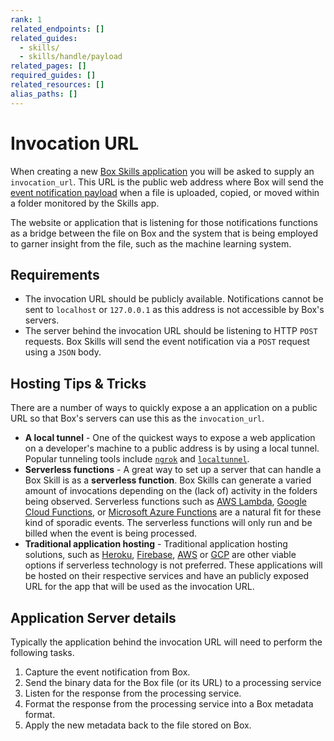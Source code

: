 ```yaml
---
rank: 1
related_endpoints: []
related_guides:
  - skills/
  - skills/handle/payload
related_pages: []
required_guides: []
related_resources: []
alias_paths: []
---
```


# Invocation URL

<!-- markdownlint-disable line-length -->

When creating a new
[Box Skills application](guide://applications/app-types/custom-skills) you will be asked
to supply an `invocation_url`. This URL is the public web address where Box will
send the [event notification payload](guide://skills/handle/payload) when a file
is uploaded, copied, or moved within a folder monitored by the Skills app.

The website or application that is listening for those notifications functions
as a bridge between the file on Box and the system that is being employed to
garner insight from the file, such as the machine learning system.

## Requirements

* The invocation URL should be publicly available. Notifications cannot be sent
  to `localhost` or `127.0.0.1` as this address is not accessible by Box's
  servers.
* The server behind the invocation URL should be listening to HTTP `POST`
  requests. Box Skills will send the event notification via a `POST` request
  using a `JSON` body.

## Hosting Tips & Tricks

There are a number of ways to quickly expose a an application on a public URL so
that Box's servers can use this as the `invocation_url`.

* **A local tunnel** - One of the quickest ways to expose a web application on a
  developer's machine to a public address is by using a local tunnel. Popular
  tunneling tools include [`ngrok`](https://ngrok.com) and
  [`localtunnel`](https://www.npmjs.com/package/localtunnel).
* **Serverless functions** - A great way to set up a server that can handle a
  Box Skill is as a **serverless function**. Box Skills can generate a varied
  amount of invocations depending on the (lack of) activity in the folders being
  observed. Serverless functions such as [AWS Lambda][aws_lambda],
  [Google Cloud Functions][google_functions], or
  [Microsoft Azure Functions][azure_functions] are a natural fit for these kind
  of sporadic events. The serverless functions will only run and be billed when
  the event is being processed.
* **Traditional application hosting** - Traditional application hosting
  solutions, such as [Heroku][heroku], [Firebase][firebase], [AWS][aws] or
  [GCP][gcp] are other viable options if serverless technology is not preferred.
  These applications will be hosted on their respective services and have an
  publicly exposed URL for the app that will be used as the invocation URL.

## Application Server details

Typically the application behind the invocation URL will need to perform the
following tasks.

1. Capture the event notification from Box.
2. Send the binary data for the Box file (or its URL) to a processing
   service
3. Listen for the response from the processing service.
4. Format the response from the processing service into a Box metadata
   format.
5. Apply the new metadata back to the file stored on Box.

[aws_lambda]: https://aws.amazon.com/lambda/
[google_functions]: https://cloud.google.com/functions/
[azure_functions]: https://azure.microsoft.com/en-us/services/functions/
[heroku]: https://www.heroku.com/
[firebase]: https://firebase.google.com/
[aws]: https://aws.amazon.com/
[gcp]: https://cloud.google.com/functions/
<!-- markdownlint-enable line-length -->